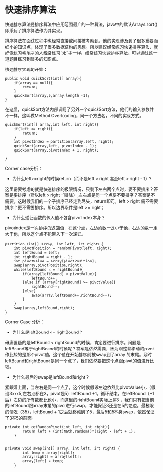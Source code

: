 # 快速排序算法

快速排序算法是排序算法中应用范围最广的一种算法，java中的默认Arrays.sort\(\) 即采用了排序算法作为其实现。

排序算法在面试过程中也经常直接或间接被考察到。他的实现涉及到了很多重要而细小的知识点，体现了很多数据结构的思想。所以建议经常练习快速排序算法，就好像练习毛笔字的人经常练习“永”字一样，经常练习快速排序算法，可以通过这一道题目练习到很多的知识点。

快速排序实现的开始：

```
public void quickSort(int[] array){
    if(array == null){
        return;
    }
    quickSort(array,0,array.length -1);
}
```

在这里，quickSort方法内部调用了另外一个quickSort方法，他们的输入参数并不一样，这叫做Method Overloading，同一个方法名，不同的实现方式。

```
quickSort(int[] array,int left, int right){
    if(left >= right){
        return;
    }
    int pivotIndex = partition(array,left, right);
    quickSort(array,left, pivotIndex - 1);
    quickSort(array,pivotIndex + 1, right);

}
```

Corner case分析：

* 为什么left&gt;=right的时候return（而不是left &gt; right 甚至left &gt; right - 1）?

这里需要考虑的就是快速排序的极限情况，只剩下左右两个点时，要不要排序？答案是要排序（所以left &gt; right -1排除）,左右点是同一个点要不要排序？答案是不需要，这时候我们的一个子排序已经走到尽头，return即可。left &gt; right 需不需要排序？更不需要排序。所以边界条件是left &gt;= right；

* 为什么递归函数的传入值不包含pivotIndex本身？

pivotIndex是一次排序的返回值，在这个点，左边的数一定小于他，右边的数一定大于他，所以这个点不能带入下一次递归。

```
partition（int[] array, int left, int right）{
    int pivotPosition = randomPivot(left, right);
    int leftBound = left;
    int rightBound = right - 1;
    int pivotValue = array[pivotPosition];
    swap(array,pivotPosition,right);
    while(leftBound < = rightBound){
        if(array[leftBound] < pivotValue){
            leftBound++;
        }else if (array[rightBound] >= pivotValue){
            rightBound--;
        }else{
            swap(array,leftBound++,rightBound--);
        }
    }
    swap(array,leftBound,right);
}
```

Corner Case 分析：

* 为什么是leftBound &lt;= rightBound？

毋庸置疑的是leftBound &lt; rightBound的时候，肯定要进行排序。问题是leftBound等于rightBound的时候呢？答案是依然需要，因为跟这些移动的pivot作比较的是那个pivot值，这个值在开始排序前被swap到了array 的末尾。及时leftBound和rightBound是同一个点了，我们依然要把这个点跟pivot的值进行比较。

* 为什么最后的swap是leftBound和right？

紧跟着上面，当左右是同一个点了，这个时候假设左边依然比pivotValue小，（假设3xxx5,左右点都在3，pivot是5）leftBound +1，循环结束。在leftBound（+1后）左边的所有数都比他小，而这里的rightBound实际上是3 ，我们只有把当前的leftBound跟array末尾的pivot进行swap，才能保证3还是在5的左边。最极限的情况（35），leftBound + 1之后就移动到了5，最后5和5本身swap，依然保证了3在5的前面。

```
private int getRandomPivot(int left, int right){
        return left + (int)Math.random()*(right - left + 1);
    }


private void swap(int[] array, int left, int right) {
        int temp = array[right];
        array[right] = array[left];
        array[left] = temp;
    }
```



